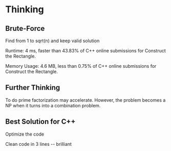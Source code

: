 # Thinking

## Brute-Force

Find from 1 to sqrt(n) and keep valid solution

Runtime: 4 ms, faster than 43.83% of C++ online submissions for Construct the Rectangle.

Memory Usage: 4.6 MB, less than 0.75% of C++ online submissions for Construct the Rectangle.

## Further Thinking

To do prime factorization may accelerate. However, the problem becomes a NP when it turns into a combination problem.

## Best Solution for C++

Optimize the code

Clean code in 3 lines -- brilliant